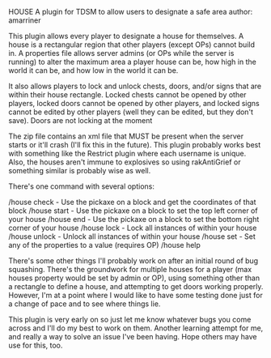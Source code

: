 HOUSE
A plugin for TDSM to allow users to designate a safe area
author: amarriner

This plugin allows every player to designate a house for themselves. A house is a rectangular region that other players (except OPs) cannot build in. A properties file allows server admins (or OPs while the server is running) to alter the maximum area a player house can be, how high in the world it can be, and how low in the world it can be.

It also allows players to lock and unlock chests, doors, and/or signs that are within their house rectangle. Locked chests cannot be opened by other players, locked doors cannot be opened by other players, and locked signs cannot be edited by other players (well they can be edited, but they don't save). Doors are not locking at the moment

The zip file contains an xml file that MUST be present when the server starts or it'll crash (I'll fix this in the future). This plugin probably works best with something like the Restrict plugin where each username is unique. Also, the houses aren't immune to explosives so using rakAntiGrief or something similar is probably wise as well.

There's one command with several options:

/house check - Use the pickaxe on a block and get the coordinates of that block
/house start - Use the pickaxe on a block to set the top left corner of your house
/house end - Use the pickaxe on a block to set the bottom right corner of your house
/house lock <object> - Lock all instances of <object> within your house
/house unlock <object> - Unlock all instances of <object> within your house
/house set <property> <value> - Set any of the properties to a value (requires OP)
/house help

There's some other things I'll probably work on after an initial round of bug squashing. There's the groundwork for multiple houses for a player (max houses property would be set by admin or OP), using something other than a rectangle to define a house, and attempting to get doors working properly. However, I'm at a point where I would like to have some testing done just for a change of pace and to see where things lie.

This plugin is very early on so just let me know whatever bugs you come across and I'll do my best to work on them. Another learning attempt for me, and really a way to solve an issue I've been having. Hope others may have use for this, too. 